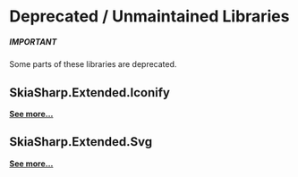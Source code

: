 # Deprecated / Unmaintained Libraries

<div class="IMPORTANT">
  <h5>IMPORTANT</h5>
  <p>Some parts of these libraries are deprecated.</p>
</div>

## SkiaSharp.Extended.Iconify

[**See more...**](iconify/index)

## SkiaSharp.Extended.Svg

[**See more...**](svg/index)
